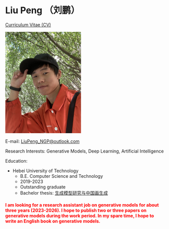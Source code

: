 # Liu Peng （刘鹏）

[Curriculum Vitae (CV)](CV_English.pdf)

<img src="portrait.jpg"  width="240" height="320">

E-mail: LiuPeng_NGP@outlook.com

Research Interests: Generative Models, Deep Learning, Artificial Intelligence


Education:
- Hebei University of Technology
  - B.E. Computer Science and Technology
  - 2019-2023
  - Outstanding graduate
  - Bachelor thesis: [生成模型研究与中国画生成](Thesis_Bachelor.pdf) 


#### <font color=red>I am looking for a research assistant job on generative models for about three years (2023-2026). I hope to publish two or three papers on generative models during the work period. In my spare time, I hope to write an English book on generative models.</font>